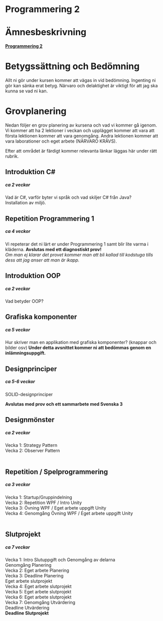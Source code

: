 # Programmering 2

# Ämnesbeskrivning

<b>[Programmering 2](https://www.skolverket.se/undervisning/gymnasieskolan/laroplan-program-och-amnen-i-gymnasieskolan/gymnasieprogrammen/amne?url=1530314731%2Fsyllabuscw%2Fjsp%2Fsubject.htm%3FsubjectCode%3DPRR%26tos%3Dgy&sv.url=12.5dfee44715d35a5cdfa92a3)</b>

# Betygssättning och Bedömning
Allt ni gör under kursen kommer att vägas in vid bedömning.
Ingenting ni gör kan sänka erat betyg. Närvaro och delaktighet är viktigt för att jag ska kunna se vad ni kan.

# Grovplanering
Nedan följer en grov planering av kursena och vad vi kommer gå igenom.</br>
Vi kommer att ha 2 lektioner i veckan och upplägget kommer att vara att första lektionen kommer att vara genomgång. Andra lektionen kommer att vara laborationer och eget arbete (NÄRVARO KRÄVS).

Efter att området är färdigt kommer relevanta länkar läggas här under rätt rubrik.

## Introduktion C#
##### ca 2 veckor
Vad är C#, varför byter vi språk och vad skiljer C# från Java? </br>
Installation av miljö.

## Repetition Programmering 1
##### ca 4 veckor
Vi repeterar det ni lärt er under Programmering 1 samt blir lite varma i kläderna.
<b>Avslutas med ett diagnostiskt prov!</b></br> _Om man ej klarar det provet kommer man att bli kallad till kodstuga tills dess att jag anser att man är ikapp._

## Introduktion OOP
##### ca 2 veckor
Vad betyder OOP?

## Grafiska komponenter
##### ca 5 veckor
Hur skriver man en applikation med grafiska komponenter? (knappar och bilder osv)
<b>Under detta avsnittet kommer ni att bedömmas genom en inlämningsuppgift.</b>

## Designprinciper
##### ca 5-6 veckor
SOLID-designprinciper

<b>Avslutas med prov och ett sammarbete med Svenska 3</b>

## Designmönster
##### ca 2 veckor
Vecka 1: Strategy Pattern </br>
Vecka 2: Observer Pattern </br>
</br>
## Repetition / Spelprogrammering
##### ca 3 veckor
Vecka 1: Startup/Gruppindelning </br>
Vecka 2: Repetition WPF / Intro Unity </br>
Vecka 3: Övning WPF / Eget arbete uppgift Unity </br>
Vecka 4: Genomgång Övning WPF / Eget arbete uppgift Unity </br>
</br>
## Slutprojekt
##### ca 7 veckor
Vecka 1: Intro Slutuppgift och Genomgång av delarna </br> Genomgång Planering </br>
Vecka 2: Eget arbete Planering </br>
Vecka 3: Deadline Planering </br> Eget arbete slutprojekt </br>
Vecka 4: Eget arbete slutprojekt </br>
Vecka 5: Eget arbete slutprojekt </br>
Vecka 6: Eget arbete slutprojekt </br>
Vecka 7: Genomgång Utvärdering </br >Deadline Utvärdering </br>
<b>Deadline Slutprojekt</b>
